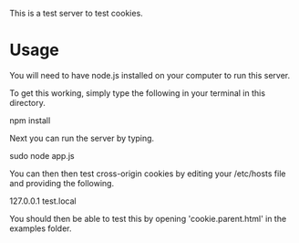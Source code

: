 This is a test server to test cookies.

Usage
=======
You will need to have node.js installed on your computer to run this server.

To get this working, simply type the following in your terminal in this directory.

  npm install

Next you can run the server by typing.

  sudo node app.js

You can then then test cross-origin cookies by editing your /etc/hosts file and providing
the following.

  127.0.0.1   test.local

You should then be able to test this by opening 'cookie.parent.html' in the examples folder.
